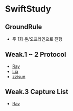 # SwiftStudy

## GroundRule
- 주 1회 온/오프라인으로 진행

## Weak.1 ~ 2 Protocol
- [Ray](https://github.com/zzisun/SwiftStudy/tree/master/ProtocolExtension/Ray)
- [Lia](https://github.com/zzisun/SwiftStudy/blob/master/ProtocolExtension/Lia/001.%20Protocol%2BExtension.md)
- [zzisun](https://github.com/zzisun/SwiftStudy/tree/master/ProtocolExtension/zzisun#readme)

## Weak.3 Capture List
- [Ray](https://github.com/zzisun/SwiftStudy/tree/master/CaptureList/Ray)
